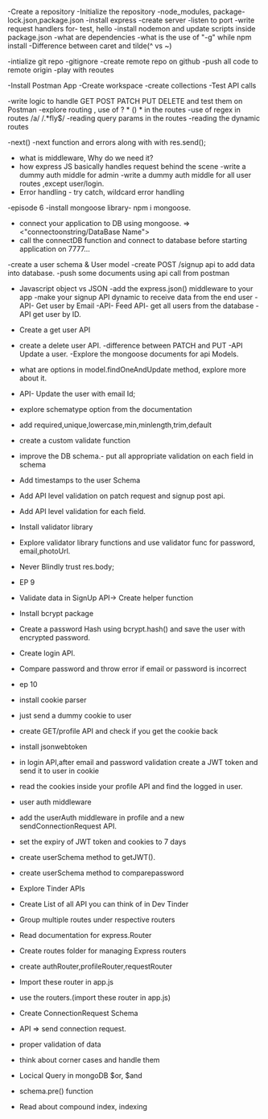 -Create a repository
-Initialize the repository
-node_modules, package-lock.json,package.json
-install express
-create server
-listen to port
-write request handlers for- test, hello
-install nodemon and update scripts inside package.json
-what are dependencies
-what is the use of "-g" while npm install
-Difference between caret and tilde(^ vs ~)


-intialize git repo
-gitignore
-create remote repo on github
-push all code to remote origin
-play with reoutes 

-Install Postman App
-Create workspace 
-create collections
-Test API calls

-write logic to handle GET POST PATCH PUT DELETE and test them on Postman
-explore routing , use of ? * () * in the routes
-use of regex in routes /a/  /.*fly$/
-reading query params in the routes
-reading the dynamic routes


-next()
-next function and errors along with with res.send();
- what is middleware, Why do we need it?
- how express JS basically handles request behind the scene
-write a dummy auth middle for admin
-write a dummy auth middle for all user routes ,except user/login.
- Error handling - try catch, wildcard error handling


-episode 6
-install mongoose library- npm i mongoose.
- connect your application to DB using mongoose. => <"connectoonstring/DataBase Name">
- call the connectDB function and connect to database before starting application on 7777...

-create a user schema & User model
-create POST /signup api to add data into database.
-push some documents using api call from postman


- Javascript object vs JSON
-add the express.json() middleware to your app
-make your signup API dynamic to receive data from the end user
-API- Get user by Email
-API- Feed API- get all users from the database
-API get user by ID.
- Create a get user API
- create a delete user API.
-difference between PATCH and PUT
-API Update a user.
-Explore the mongoose documents for api Models.
- what are options in model.findOneAndUpdate method, explore more about it.
- API- Update the user with email Id;



- explore schematype option from the documentation
- add required,unique,lowercase,min,minlength,trim,default
- create a custom validate function
- improve the DB schema.- put all appropriate validation on each field in schema
- Add timestamps to the user Schema
- Add API level validation on patch request and signup post api.
- Add API level validation for each field.
- Install validator library
- Explore validator library functions and use validator func for password, email,photoUrl.
- Never Blindly trust res.body;



- EP 9
- Validate data in SignUp API-> Create helper function
- Install bcrypt package
- Create a password Hash using bcrypt.hash() and save the user with encrypted password.
- Create login API.
- Compare password and throw error if email or password is incorrect


- ep 10
- install cookie parser
- just send a dummy cookie to user
- create GET/profile API and check if you get the cookie back
- install jsonwebtoken
- in login API,after email and password validation create a JWT token and send it to user in cookie
- read the cookies inside your profile API and find the logged in user.
- user auth middleware
- add the userAuth middleware in  profile and a new sendConnectionRequest API.
- set the expiry of JWT token and cookies to 7 days
- create userSchema method to getJWT().
- create userSchema method to comparepassword

- Explore Tinder APIs
- Create List of all API you can think of in Dev Tinder
- Group multiple routes under respective routers
- Read documentation for express.Router
- Create routes folder for managing Express routers
- create authRouter,profileRouter,requestRouter
- Import these router in app.js
- use the routers.(import these router in app.js)


- Create ConnectionRequest Schema
- API => send connection request.
- proper validation of data
- think about corner cases and handle them
- Locical Query in mongoDB $or, $and
- schema.pre() function
- Read about compound index, indexing